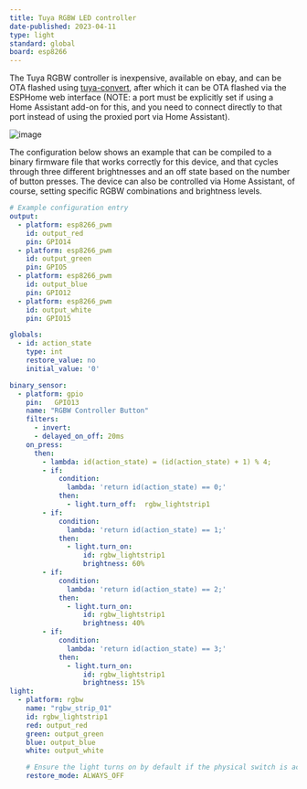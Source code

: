 ```yaml
---
title: Tuya RGBW LED controller
date-published: 2023-04-11
type: light
standard: global
board: esp8266
---
```



The Tuya RGBW controller is inexpensive, available on ebay, and can be
OTA flashed using
[tuya-convert](https://github.com/ct-Open-Source/tuya-convert), after
which it can be OTA flashed via the ESPHome web interface (NOTE: a port
must be explicitly set if using a Home Assistant add-on for this, and
you need to connect directly to that port instead of using the proxied
port via Home Assistant).

![image](/tuya_rgbw.jpg)

The configuration below shows an example that can be compiled to a
binary firmware file that works correctly for this device, and that
cycles through three different brightnesses and an off state based on
the number of button presses. The device can also be controlled via Home
Assistant, of course, setting specific RGBW combinations and brightness
levels.

``` yaml
# Example configuration entry
output:
  - platform: esp8266_pwm
    id: output_red
    pin: GPIO14
  - platform: esp8266_pwm
    id: output_green
    pin: GPIO5
  - platform: esp8266_pwm
    id: output_blue
    pin: GPIO12
  - platform: esp8266_pwm
    id: output_white
    pin: GPIO15

globals:
  - id: action_state
    type: int
    restore_value: no
    initial_value: '0'

binary_sensor:
  - platform: gpio
    pin:   GPIO13
    name: "RGBW Controller Button"
    filters:
      - invert:
      - delayed_on_off: 20ms
    on_press:
      then:
        - lambda: id(action_state) = (id(action_state) + 1) % 4;
        - if:
            condition:
              lambda: 'return id(action_state) == 0;'
            then:
              - light.turn_off:  rgbw_lightstrip1
        - if:
            condition:
              lambda: 'return id(action_state) == 1;'
            then:
              - light.turn_on:
                  id: rgbw_lightstrip1
                  brightness: 60%
        - if:
            condition:
              lambda: 'return id(action_state) == 2;'
            then:
              - light.turn_on:
                  id: rgbw_lightstrip1
                  brightness: 40%
        - if:
            condition:
              lambda: 'return id(action_state) == 3;'
            then:
              - light.turn_on:
                  id: rgbw_lightstrip1
                  brightness: 15%
light:
  - platform: rgbw
    name: "rgbw_strip_01"
    id: rgbw_lightstrip1
    red: output_red
    green: output_green
    blue: output_blue
    white: output_white

    # Ensure the light turns on by default if the physical switch is actuated.
    restore_mode: ALWAYS_OFF
```
